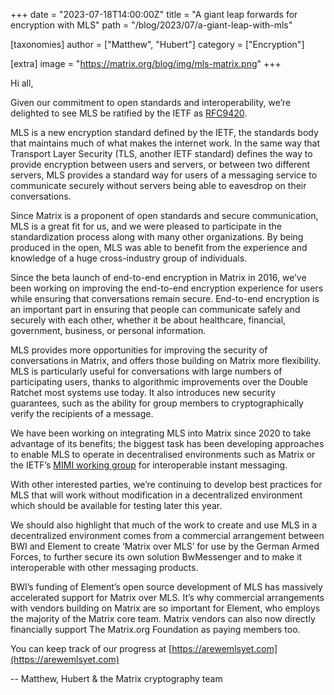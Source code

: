 +++
date = "2023-07-18T14:00:00Z"
title = "A giant leap forwards for encryption with MLS"
path = "/blog/2023/07/a-giant-leap-with-mls"

[taxonomies]
author = ["Matthew", "Hubert"]
category = ["Encryption"]

[extra]
image = "https://matrix.org/blog/img/mls-matrix.png"
+++

Hi all,

Given our commitment to open standards and interoperability, we’re delighted to see MLS be ratified by the IETF as [RFC9420](https://www.rfc-editor.org/rfc/rfc9420).

MLS is a new encryption standard defined by the IETF, the standards body that maintains much of what makes the internet work. In the same way that Transport Layer Security (TLS, another IETF standard) defines the way to provide encryption between users and servers, or between two different servers, MLS provides a standard way for users of a messaging service to communicate securely without servers being able to eavesdrop on their conversations.

<!-- more -->

Since Matrix is a proponent of open standards and secure communication, MLS is a great fit for us, and we were pleased to participate in the standardization process along with many other organizations. By being produced in the open, MLS was able to benefit from the experience and knowledge of a huge cross-industry group of individuals.

Since the beta launch of end-to-end encryption in Matrix in 2016, we’ve been working on improving the end-to-end encryption experience for users while ensuring that conversations remain secure. End-to-end encryption is an important part in ensuring that people can communicate safely and securely with each other, whether it be about healthcare, financial, government, business, or personal information.

MLS provides more opportunities for improving the security of conversations in Matrix, and offers those building on Matrix more flexibility. MLS is particularly useful for conversations with large numbers of participating users, thanks to algorithmic improvements over the Double Ratchet most systems use today. It also introduces new security guarantees, such as the ability for group members to cryptographically verify the recipients of a message.

We have been working on integrating MLS into Matrix since 2020 to take advantage of its benefits; the biggest task has been developing approaches to enable MLS to operate in decentralised environments such as Matrix or the IETF’s [MIMI working group](https://datatracker.ietf.org/wg/mimi/about/) for interoperable instant messaging.

With other interested parties, we’re continuing to develop best practices for MLS that will work without modification in a decentralized environment which should be available for testing later this year.

We should also highlight that much of the work to create and use MLS in a decentralized environment comes from a commercial arrangement between BWI and Element to create ‘Matrix over MLS’ for use by the German Armed Forces, to further secure its own solution BwMessenger and to make it interoperable with other messaging products.

BWI’s funding of Element’s open source development of MLS has massively accelerated support for Matrix over MLS. It’s why commercial arrangements with vendors building on Matrix are so important for Element, who employs the majority of the Matrix core team. Matrix vendors can also now directly financially support The Matrix.org Foundation as paying members too.

You can keep track of our progress at [https://arewemlsyet.com](https://arewemlsyet.com)

\-- Matthew, Hubert & the Matrix cryptography team
